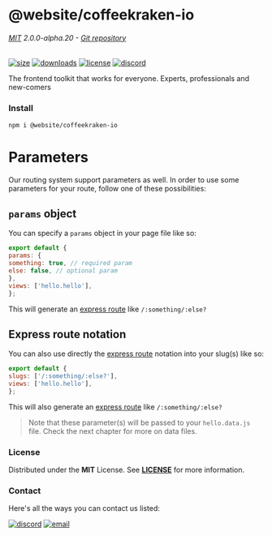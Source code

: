
<!-- header -->
# @website/coffeekraken-io

###### [MIT](./license) 2.0.0-alpha.20 - [Git repository]()

<!-- shields -->
[![size](https://shields.io/bundlephobia/min/@website/coffeekraken-io?style=for-the-badge)](https://www.npmjs.com/package/@website/coffeekraken-io)
[![downloads](https://shields.io/npm/dm/@website/coffeekraken-io?style=for-the-badge)](https://www.npmjs.com/package/@website/coffeekraken-io)
[![license](https://shields.io/npm/l/@website/coffeekraken-io?style=for-the-badge)](./LICENSE)
[![discord](https://img.shields.io/discord/940362961682333767?color=5100FF&amp;label=Join%20us%20on%20Discord&amp;style=for-the-badge)](https://discord.gg/HzycksDJ)

<!-- description -->
The frontend toolkit that works for everyone. Experts, professionals and new-comers

<!-- install -->
### Install

```shell
npm i @website/coffeekraken-io
```

<!-- body -->

<!--
/**
* @name            Parameters
* @namespace       doc.routing
* @type            Markdown
* @platform        md
* @status          stable
* @menu            Documentation / Routing           /doc/routing/parameters
*
* @since           2.0.0
* @author    Olivier Bossel <olivier.bossel@gmail.com> (https://coffeekraken.io)
*/
-->

# Parameters

Our routing system support parameters as well. In order to use some parameters for your route, follow one of these possibilities:

## `params` object

You can specify a `params` object in your page file like so:

```js
export default {
params: {
something: true, // required param
else: false, // optional param
},
views: ['hello.hello'],
};
```

This will generate an [express route](https://expressjs.com/en/guide/routing.html) like `/:something/:else?`

## Express route notation

You can also use directly the [express route](https://expressjs.com/en/guide/routing.html) notation into your slug(s) like so:

```js
export default {
slugs: ['/:something/:else?'],
views: ['hello.hello'],
};
```

This will also generate an [express route](https://expressjs.com/en/guide/routing.html) like `/:something/:else?`

> Note that these parameter(s) will be passed to your `hello.data.js` file. Check the next chapter for more on data files.


<!-- license -->
### License

Distributed under the **MIT** License. See **[LICENSE](./license)** for more information.

<!-- contact -->
### Contact

Here's all the ways you can contact us listed:

[![discord](https://img.shields.io/badge/Join%20us%20on%20discord-Join-blueviolet?style=[config.shieldsio.style]&amp;logo=discord)](https://discord.gg/HzycksDJ)
[![email](https://img.shields.io/badge/Email%20us-Go-green?style=[config.shieldsio.style]&amp;logo=Mail.Ru)](mailto:olivier.bossel@gmail.com)
